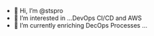 - 👋 Hi, I’m @stspro
- 👀 I’m interested in ...DevOps CI/CD and AWS
- 🌱 I’m currently enriching DecOps Processes ...

<!---
stspro/stspro is a ✨ special ✨ repository because its `README.md` (this file) appears on your GitHub profile.
You can click the Preview link to take a look at your changes.
--->
